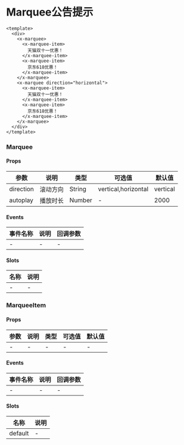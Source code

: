 # Marquee公告提示

```
<template>
  <div>
    <x-marquee>
      <x-marquee-item>
        天猫双十一优惠！
      </x-marquee-item>
      <x-marquee-item>
        京东618优惠！
      </x-marquee-item>
    </x-marquee>
    <x-marquee direction="horizontal">
      <x-marquee-item>
        天猫双十一优惠！
      </x-marquee-item>
      <x-marquee-item>
        京东618优惠！
      </x-marquee-item>
    </x-marquee>
  </div>
</template>
```
### Marquee
#### Props
| 参数      | 说明    | 类型      | 可选值       | 默认值   |
|---------- |-------- |---------- |------------- |--------- |
| direction     | 滚动方向   | String  |   vertical,horizontal       |    vertical    |
| autoplay     | 播放时长   | Number  |   -       |    2000    |

#### Events
| 事件名称 | 说明 | 回调参数 |
|---------|--------|---------|
| - | - | - |

#### Slots
| 名称 | 说明 | 
|---------|--------|
| - | - |

### MarqueeItem
#### Props
| 参数      | 说明    | 类型      | 可选值       | 默认值   |
|---------- |-------- |---------- |------------- |--------- |
| -     | -   | -  |   -       |    -    |

#### Events
| 事件名称 | 说明 | 回调参数 |
|---------|--------|---------|
| - | - | - |

#### Slots
| 名称 | 说明 | 
|---------|--------|
| default | - |